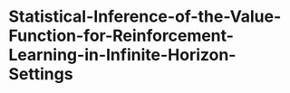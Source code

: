 # Statistical-Inference-of-the-Value-Function-for-Reinforcement-Learning-in-Infinite-Horizon-Settings